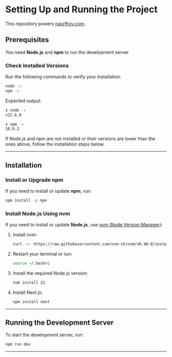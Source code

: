 # Setting Up and Running the Project

This repository powers [naurffxiv.com](https://naurffxiv.com/).

## Prerequisites

You need **Node.js** and **npm** to run the development server.

### Check Installed Versions

Run the following commands to verify your installation:

```bash
node -v
npm -v
```

Expected output:

```bash
❯ node -v
v22.6.0

❯ npm -v
10.8.2
```

If Node.js and npm are not installed or their versions are lower than the ones above, follow the installation steps below.

---

## Installation

### Install or Upgrade npm

If you need to install or update **npm**, run:

```bash
npm install -g npm
```

### Install Node.js Using nvm

If you need to install or update **Node.js**, use [nvm (Node Version Manager)](https://github.com/nvm-sh/nvm):

1. Install nvm:

    ```bash
    curl -o- https://raw.githubusercontent.com/nvm-sh/nvm/v0.40.0/install.sh | bash
    ```

2. Restart your terminal or run:

    ```bash
    source ~/.bashrc
    ```

3. Install the required Node.js version:

    ```bash
    nvm install 22
    ```

4. Install Next.js:

    ```bash
    npm install next
    ```

---

## Running the Development Server

To start the development server, run:

```bash
npm run dev
```

---

